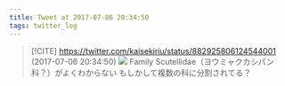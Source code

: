 ```yaml
---
title: Tweet at 2017-07-06 20:34:50
tags: twitter_log
---
```


> [!CITE] https://twitter.com/kaisekiriu/status/882925806124544001 (2017-07-06 20:34:50)
> ![](https://twitter.com/kaisekiriu/status/882925806124544001)
> Family Scutellidae（ヨウミャクカシパン科？）がよくわからない
> もしかして複数の科に分割されてる？
